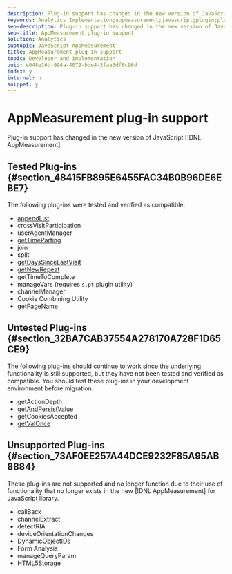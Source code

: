 ```yaml
---
description: Plug-in support has changed in the new version of JavaScript AppMeasurement.
keywords: Analytics Implementation;appmeasurement;javascript;plugin;plug-in
seo-description: Plug-in support has changed in the new version of JavaScript AppMeasurement.
seo-title: AppMeasurement plug-in support
solution: Analytics
subtopic: JavaScript AppMeasurement
title: AppMeasurement plug-in support
topic: Developer and implementation
uuid: e048e16b-994a-4079-bde4-3faa3df8c96d
index: y
internal: n
snippet: y
---
```


# AppMeasurement plug-in support

Plug-in support has changed in the new version of JavaScript [!DNL AppMeasurement].

## Tested Plug-ins {#section_48415FB895E6455FAC34B0B96DE6EBE7}

The following plug-ins were tested and verified as compatible:

* [appendList](../../../implement/js-implementation/c-mplementation-plug-ins/appendlist.md#concept_C4588F8E123E4DB99C8ADCD5A524D693) 
* crossVisitParticipation 
* userAgentManager 
* [getTimeParting](../../../implement/js-implementation/c-mplementation-plug-ins/gettimeparting.md#concept_3746EA1D1EF746049AE84105B911F44A) 
* join 
* split 
* [getDaysSinceLastVisit](../../../implement/js-implementation/c-mplementation-plug-ins/getdayssincelastvisit.md#concept_E3D0FEC81E1F4987B39CC467F19FFCFF) 
* [getNewRepeat](../../../implement/js-implementation/c-mplementation-plug-ins/getnewrepeat.md#concept_E3D0FEC81E1F4987B39CC467F19FFCFF) 
* getTimeToComplete 
* manageVars (requires `s.pt` plugin utility) 
* channelManager 
* Cookie Combining Utility 
* getPageName

## Untested Plug-ins {#section_32BA7CAB37554A278170A728F1D65CE9}

The following plug-ins should continue to work since the underlying functionality is still supported, but they have not been tested and verified as compatible. You should test these plug-ins in your development environment before migration.

* getActionDepth 
* [getAndPersistValue](../../../implement/js-implementation/c-mplementation-plug-ins/getandpersistvalue.md#concept_E3D0FEC81E1F4987B39CC467F19FFCFF) 
* getCookiesAccepted 
* [getValOnce](../../../implement/js-implementation/c-mplementation-plug-ins/getvalonce.md#concept_E3D0FEC81E1F4987B39CC467F19FFCFF)

## Unsupported Plug-ins {#section_73AF0EE257A44DCE9232F85A95AB8884}

These plug-ins are not supported and no longer function due to their use of functionality that no longer exists in the new [!DNL AppMeasurement] for JavaScript library.

* callBack 
* channelExtract 
* detectRIA 
* deviceOrientationChanges 
* DynamicObjectIDs 
* Form Analysis 
* manageQueryParam 
* HTML5Storage

